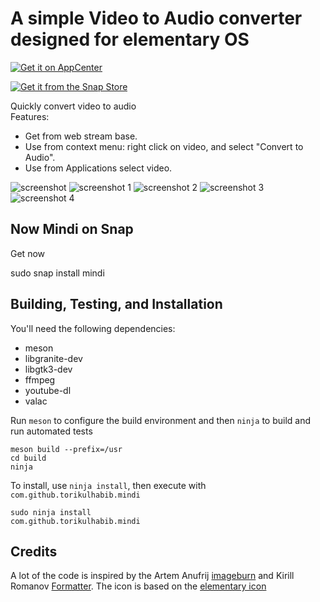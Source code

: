 # A simple Video to Audio converter designed for elementary OS

[![Get it on AppCenter](https://appcenter.elementary.io/badge.svg)](https://appcenter.elementary.io/com.github.torikulhabib.mindi)

[![Get it from the Snap Store](https://snapcraft.io/static/images/badges/en/snap-store-black.svg)](https://snapcraft.io/mindi)

Quickly convert video to audio  
Features:
- Get from web stream base.
- Use from context menu: right click on video, and select "Convert to Audio".
- Use from Applications select video.

![screenshot](Screenshot.png)
![screenshot 1](Screenshot1.png)
![screenshot 2](Screenshot2.png)
![screenshot 3](Screenshot3.png)
![screenshot 4](Screenshot4.png)

## Now Mindi on Snap
Get now

sudo snap install mindi

## Building, Testing, and Installation

You'll need the following dependencies:

* meson
* libgranite-dev
* libgtk3-dev
* ffmpeg
* youtube-dl
* valac

Run `meson` to configure the build environment and then `ninja` to build and run automated tests

    meson build --prefix=/usr
    cd build
    ninja

To install, use `ninja install`, then execute with `com.github.torikulhabib.mindi`

    sudo ninja install
    com.github.torikulhabib.mindi

## Credits
A lot of the code is inspired by the Artem Anufrij [imageburn](https://github.com/artemanufrij/imageburner) and Kirill Romanov [Formatter](https://github.com/Djaler/Formatter).
The icon is based on the [elementary icon](https://github.com/elementary/icons)

